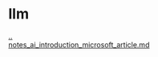 # llm 
<a href='https://gabrielryanft.github.io/learning' target='_self' rel='prev'>..</a><br/>
<a href='https://gabrielryanft.github.io/learning/llm/notes_ai_introduction_microsoft_article.md' target='_blank' rel='next'>notes_ai_introduction_microsoft_article.md</a><br/>
